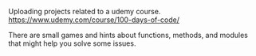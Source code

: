 Uploading projects related to a udemy course.
https://www.udemy.com/course/100-days-of-code/

There are small games and hints about functions, methods, and modules that might help you solve some issues.
